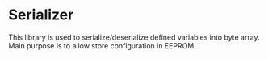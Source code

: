 # Serializer

This library is used to serialize/deserialize defined variables into byte array. Main purpose is to allow store configuration in EEPROM.
